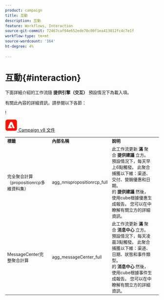 ```yaml
---
product: campaign
title: 互動
description: 互動
feature: Workflows, Interaction
source-git-commit: 72467caf94e652ede70c00f1ea413012fc4c7e1f
workflow-type: tm+mt
source-wordcount: '164'
ht-degree: 4%

---
```



# 互動{#interaction}



下面詳細介紹的工作流隨 **提供引擎（交互）** 預設情況下為載入項。

有關此內容的詳細資訊，請參閱以下各節：

!

![](assets/do-not-localize/v8.png)[  Campaign v8 文件](https://experienceleague.adobe.com/docs/campaign/campaign-v8/send/interaction/interaction.html)


<table> 
 <tbody> 
  <tr> 
   <td> <strong>標籤</strong><br /> </td> 
   <td> <strong>內部名稱</strong><br /> </td> 
   <td> <strong>說明</strong><br /> </td> 
  </tr> 
  <tr> 
   <td> <span class="uicontrol">完全聚合計算（propositionrcp多維資料集）</span> <br /> </td> 
   <td> <span class="uicontrol">agg_nmspropositionrcp_full</span> <br /> </td> 
   <td> 此工作流更新 <strong>滿</strong> 聚合 <strong>提供建議</strong> 立方。 預設情況下，每天早上6點觸發。 此聚合捕獲以下維：渠道、交付、營銷優惠和日期。<br /> 的 <strong>提供建議</strong> 然後，使用cube根據優惠生成報告。 您可以在中瞭解有關立方的詳細資訊。<br /> </td> 
  </tr> 
   <tr> 
   <td> <span class="uicontrol">MessageCenter完整聚合計算</span> <br /> </td> 
   <td> <span class="uicontrol">agg_messageCenter_full</span> <br /> </td> 
   <td> 此工作流更新 <strong>滿</strong> 聚合 <strong>消息中心</strong> 立方。 預設情況下，每天凌晨3點觸發。 此聚合捕獲以下維：渠道、日期、狀態和事件類型。<br /> 的 <strong>消息中心</strong> 然後，使用cube根據事件生成報告。 您可以在中瞭解有關立方的詳細資訊。<br /> </td> 
   <td> <br /> </td> 
  </tr> 
 </tbody> 
</table>

